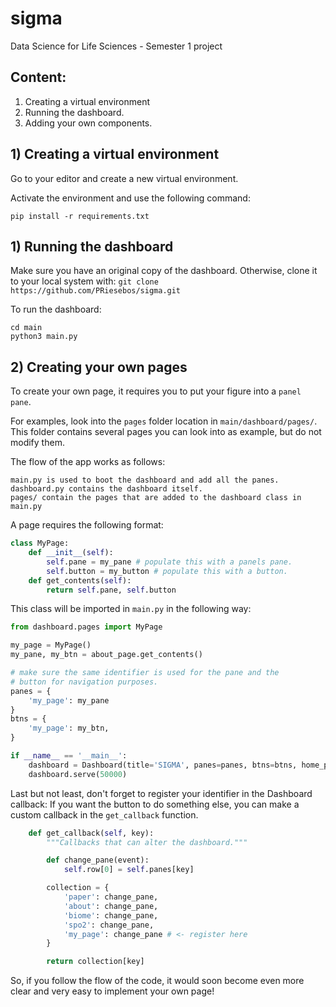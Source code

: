 # sigma
Data Science for Life Sciences - Semester 1 project

## Content:
1) Creating a virtual environment
2) Running the dashboard.
3) Adding your own components.

## 1) Creating a virtual environment
Go to your editor and create a new virtual environment.

Activate the environment and use the following command:

`pip install -r requirements.txt`

## 1) Running the dashboard
Make sure you have an original copy of the dashboard. Otherwise, clone it to your local system with:
`git clone https://github.com/PRiesebos/sigma.git`

To run the dashboard:
```
cd main
python3 main.py
```

## 2) Creating your own pages
To create your own page, it requires you to put your figure into a `panel pane`. 

For examples, look into the `pages` folder location in `main/dashboard/pages/`. This folder contains several pages you 
can look into as example, but do not modify them.

The flow of the app works as follows:
```
main.py is used to boot the dashboard and add all the panes.
dashboard.py contains the dashboard itself.
pages/ contain the pages that are added to the dashboard class in main.py
```

A page requires the following format:
```python
class MyPage:
    def __init__(self):
        self.pane = my_pane # populate this with a panels pane.
        self.button = my_button # populate this with a button.
    def get_contents(self):
        return self.pane, self.button
```

This class will be imported in `main.py` in the following way:
```python
from dashboard.pages import MyPage

my_page = MyPage()
my_pane, my_btn = about_page.get_contents()

# make sure the same identifier is used for the pane and the 
# button for navigation purposes.
panes = {
    'my_page': my_pane
}
btns = {
    'my_page': my_btn,
}

if __name__ == '__main__':
    dashboard = Dashboard(title='SIGMA', panes=panes, btns=btns, home_pane='paper')
    dashboard.serve(50000)
```
Last but not least, don't forget to register your identifier in the Dashboard callback:
If you want the button to do something else, you can make a custom callback in the `get_callback` function.

```python
    def get_callback(self, key):
        """Callbacks that can alter the dashboard."""

        def change_pane(event):
            self.row[0] = self.panes[key]

        collection = {
            'paper': change_pane,
            'about': change_pane,
            'biome': change_pane,
            'spo2': change_pane,
            'my_page': change_pane # <- register here
        }

        return collection[key]
```

So, if you follow the flow of the code, it would soon become even more clear and very easy to implement your own page!